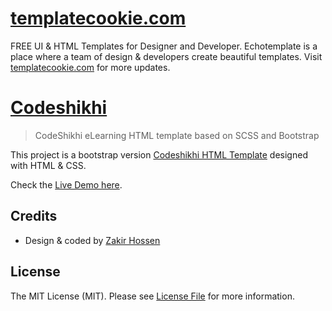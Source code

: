 # [templatecookie.com](https://templatecookie.com)
FREE UI & HTML Templates for Designer and Developer. Echotemplate is a place where a team of design & developers create beautiful templates. Visit [templatecookie.com](https://templatecookie.com) for more updates.

# [Codeshikhi](https://codeshikhi-html.netlify.app/)

> CodeShikhi eLearning HTML template based on SCSS and Bootstrap

This project is a bootstrap version [Codeshikhi HTML Template](https://codeshikhi-html.netlify.app/) designed with HTML & CSS.

Check the [Live Demo here](https://codeshikhi-html.netlify.app/).


## Credits
- Design & coded by [Zakir Hossen](https://github.com/devzakir)

## License
The MIT License (MIT). Please see [License File](LICENSE.md) for more information.
